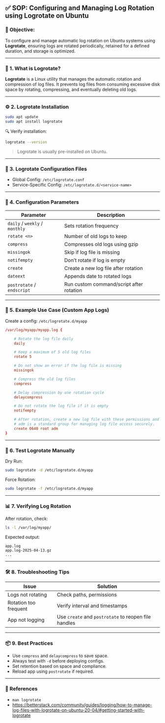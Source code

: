 ## ✅ SOP: Configuring and Managing Log Rotation using Logrotate on Ubuntu

### 📌 Objective:
To configure and manage automatic log rotation on Ubuntu systems using **Logrotate**, ensuring logs are rotated periodically, retained for a defined duration, and storage is optimized.

---

### 📁 1. What is Logrotate?
**Logrotate** is a Linux utility that manages the automatic rotation and compression of log files. It prevents log files from consuming excessive disk space by rotating, compressing, and eventually deleting old logs.

---

### ⚙️ 2. Logrotate Installation
```bash
sudo apt update
sudo apt install logrotate
```
🔍 Verify installation:
```bash
logrotate --version
```
> Logrotate is usually pre-installed on Ubuntu.

---

### 📂 3. Logrotate Configuration Files

- Global Config: `/etc/logrotate.conf`
- Service-Specific Config: `/etc/logrotate.d/<service-name>`

---

### 🔧 4. Configuration Parameters

| Parameter | Description |
|----------|-------------|
| `daily` / `weekly` / `monthly` | Sets rotation frequency |
| `rotate <n>` | Number of old logs to keep |
| `compress` | Compresses old logs using gzip |
| `missingok` | Skip if log file is missing |
| `notifempty` | Don’t rotate if log is empty |
| `create` | Create a new log file after rotation |
| `dateext` | Appends date to rotated logs |
| `postrotate` / `endscript` | Run custom command/script after rotation |

---

### 📌 5. Example Use Case (Custom App Logs)
Create a config: `/etc/logrotate.d/myapp`
```conf
/var/log/myapp/myapp.log {

    # Rotate the log file daily
    daily

    # Keep a maximum of 5 old log files
    rotate 5

    # Do not show an error if the log file is missing
    missingok

    # Compress the old log files
    compress

    # Delay compression by one rotation cycle
    delaycompress

    # Do not rotate the log file if it is empty
    notifempty

    # After rotation, create a new log file with these permissions and ownership
    # adm is a standard group for managing log file access securely.
    create 0640 root adm
}
```

---

### 🧪 6. Test Logrotate Manually
Dry Run:
```bash
sudo logrotate -d /etc/logrotate.d/myapp
```
Force Rotation:
```bash
sudo logrotate -f /etc/logrotate.d/myapp
```

---

### 📊 7. Verifying Log Rotation
After rotation, check:
```bash
ls -l /var/log/myapp/
```
Expected output:
```
app.log
app.log-2025-04-13.gz
...
```

---

### 🛠️ 8. Troubleshooting Tips

| Issue | Solution |
|-------|----------|
| Logs not rotating | Check paths, permissions |
| Rotation too frequent | Verify interval and timestamps |
| App not logging | Use `create` and `postrotate` to reopen file handles |

---

### 📦 9. Best Practices

- Use `compress` and `delaycompress` to save space.
- Always test with `-d` before deploying configs.
- Set retention based on space and compliance.
- Reload app using `postrotate` if required.

---

### 📘 References

- `man logrotate`
- https://betterstack.com/community/guides/logging/how-to-manage-log-files-with-logrotate-on-ubuntu-20-04/#getting-started-with-logrotate

